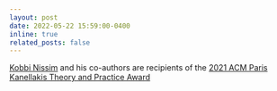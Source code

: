 ```yaml
---
layout: post
date: 2022-05-22 15:59:00-0400
inline: true
related_posts: false
---
```


[Kobbi Nissim](https://people.cs.georgetown.edu/~kobbi/) and his co-authors are recipients of the [2021 ACM Paris Kanellakis Theory and Practice Award](https://awards.acm.org/kanellakis)
